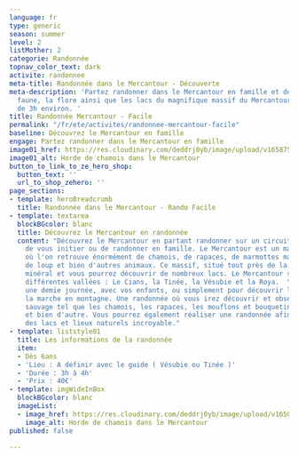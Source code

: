 ```yaml
---
language: fr
type: generic
season: summer
level: 2
listMother: 2
categorie: Randonnée
topnav_color_text: dark
activite: randonnee
meta-title: Randonnée dans le Mercantour - Découverte
meta-description: 'Partez randonner dans le Mercantour en famille et découvrez la
  faune, la flore ainsi que les lacs du magnifique massif du Mercantour. Une randonnée
  de 3h environ. '
title: Randonnée Mercantour - Facile
permalink: "/fr/ete/activites/randonnee-mercantour-facile"
baseline: Découvrez le Mercantour en famille
engage: Partez randonner dans le Mercantour en famille
image01_href: https://res.cloudinary.com/deddrj0yb/image/upload/v1658750307/website/resorts/Mercantour/IMG_20200805_130515.jpg
image01_alt: Horde de chamois dans le Mercantour
button_to_link_to_ze_hero_shop:
  button_text: ''
  url_to_shop_zehero: ''
page_sections:
- template: heroBreadcrumb
  title: Randonnée dans le Mercantour - Rando Facile
- template: textarea
  blockBGcolor: blanc
  title: Découvrez le Mercantour en randonnée
  content: "Découvrez le Mercantour en partant randonner sur un circuit facile afin
    de vous initier ou de randonner en famille. Le Mercantour est un massif très sauvage
    où l'on retrouve énormément de chamois, de rapaces, de marmottes mais également
    de loup et bien d'autres animaux. Ce massif, situé tout près de la mer, est très
    minéral et vous pourrez découvrir de nombreux lacs. Le Mercantour se trouve dans
    différentes vallées : Le Cians, la Tinée, la Vésubie et la Roya.  \nPartez randonner
    une demie journée, avec vos enfants, ou simplement pour découvrir les joies de
    la marche en montagne. Une randonnée où vous irez découvrir et observer la faune
    sauvage tel que les chamois, les rapaces, les mouflons et bouquetins, les marmottes
    et bien d'autre. Vous pourrez également réaliser une randonnée afin de découvrir
    des lacs et lieux naturels incroyable."
- template: liststyle01
  title: Les informations de la randonnée
  item:
  - Dès 6ans
  - 'Lieu : A définir avec le guide ( Vésubie ou Tinée )'
  - 'Durée : 3h à 4h'
  - 'Prix : 40€'
- template: imgWideInBox
  blockBGcolor: blanc
  imageList:
  - image_href: https://res.cloudinary.com/deddrj0yb/image/upload/v1658750307/website/resorts/Mercantour/IMG_20200805_130515.jpg
    image_alt: Horde de chamois dans le Mercantour
published: false

---
```

